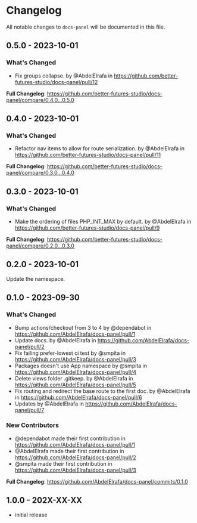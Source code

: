 # Changelog

All notable changes to `docs-panel` will be documented in this file.

## 0.5.0 - 2023-10-01

### What's Changed

- Fix groups collapse. by @AbdelElrafa in https://github.com/better-futures-studio/docs-panel/pull/12

**Full Changelog**: https://github.com/better-futures-studio/docs-panel/compare/0.4.0...0.5.0

## 0.4.0 - 2023-10-01

### What's Changed

- Refactor nav items to allow for route serialization. by @AbdelElrafa in https://github.com/better-futures-studio/docs-panel/pull/11

**Full Changelog**: https://github.com/better-futures-studio/docs-panel/compare/0.3.0...0.4.0

## 0.3.0 - 2023-10-01

### What's Changed

- Make the ordering of files PHP_INT_MAX by default. by @AbdelElrafa in https://github.com/better-futures-studio/docs-panel/pull/9

**Full Changelog**: https://github.com/better-futures-studio/docs-panel/compare/0.2.0...0.3.0

## 0.2.0 - 2023-10-01

Update the namespace.

## 0.1.0 - 2023-09-30

### What's Changed

- Bump actions/checkout from 3 to 4 by @dependabot in https://github.com/AbdelElrafa/docs-panel/pull/1
- Update docs. by @AbdelElrafa in https://github.com/AbdelElrafa/docs-panel/pull/2
- Fix failing prefer-lowest ci test by @smpita in https://github.com/AbdelElrafa/docs-panel/pull/3
- Packages doesn't use App namespace by @smpita in https://github.com/AbdelElrafa/docs-panel/pull/4
- Delete views folder .gitkeep. by @AbdelElrafa in https://github.com/AbdelElrafa/docs-panel/pull/5
- Fix routing and redirect the base route to the first doc. by @AbdelElrafa in https://github.com/AbdelElrafa/docs-panel/pull/6
- Updates by @AbdelElrafa in https://github.com/AbdelElrafa/docs-panel/pull/7

### New Contributors

- @dependabot made their first contribution in https://github.com/AbdelElrafa/docs-panel/pull/1
- @AbdelElrafa made their first contribution in https://github.com/AbdelElrafa/docs-panel/pull/2
- @smpita made their first contribution in https://github.com/AbdelElrafa/docs-panel/pull/3

**Full Changelog**: https://github.com/AbdelElrafa/docs-panel/commits/0.1.0

## 1.0.0 - 202X-XX-XX

- initial release
